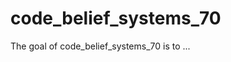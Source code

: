 
# code_belief_systems_70

<!-- badges: start -->
<!-- badges: end -->

The goal of code_belief_systems_70 is to ...

